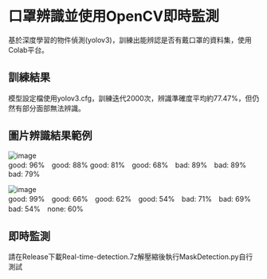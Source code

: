 # 口罩辨識並使用OpenCV即時監測

基於深度學習的物件偵測(yolov3)，訓練出能辨認是否有戴口罩的資料集，使用Colab平台。

## 訓練結果

模型設定檔使用yolov3.cfg，訓練迭代2000次，辨識準確度平均約77.47%，但仍然有部分面部無法辨識。<br>

## 圖片辨識結果範例

![image](https://github.com/as147108/mask_detection/blob/main/Image/detection.PNG?raw=true)<br>
good: 96%　good: 88% good: 81%　good: 68%　bad: 89%　bad: 89%　bad: 79%

![image](https://github.com/as147108/mask_detection/blob/main/Image/detection3.PNG?raw=true)<br>
good: 99%　good: 66%　good: 62%　good: 54%　bad: 71%　bad: 69%　bad: 54%　none: 60%

## 即時監測
請在Release下載Real-time-detection.7z解壓縮後執行MaskDetection.py自行測試

